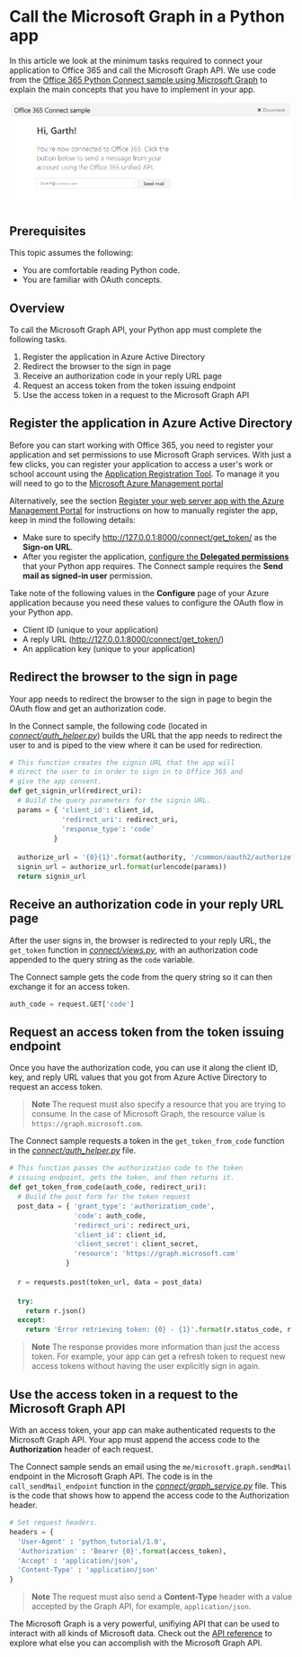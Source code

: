 # Call the Microsoft Graph in a Python app 

In this article we look at the minimum tasks required to connect your application to Office 365 and call the Microsoft Graph API. We use code from the [Office 365 Python Connect sample using Microsoft Graph](https://github.com/OfficeDev/O365-Python-Unified-API-Connect) to explain the main concepts that you have to implement in your app.

![Office 365 Python Connect sample screenshot](./images/web-screenshot.png)

##  Prerequisites

This topic assumes the following:

* You are comfortable reading Python code.
* You are familiar with OAuth concepts.

## Overview

To call the Microsoft Graph API, your Python app must complete the following tasks.

1. Register the application in Azure Active Directory
2. Redirect the browser to the sign in page
3. Receive an authorization code in your reply URL page
4. Request an access token from the token issuing endpoint
5. Use the access token in a request to the Microsoft Graph API 

<!--<a name="register"></a>-->
## Register the application in Azure Active Directory

Before you can start working with Office 365, you need to register your application and set permissions to use Microsoft Graph services.
With just a few clicks, you can register your application to access a user's work or school account using the [Application Registration Tool](https://dev.office.com/app-registration). To manage it you will need to go to the [Microsoft Azure Management portal](https://manage.windowsazure.com)

Alternatively, see the section [Register your web server app with the Azure Management Portal](https://msdn.microsoft.com/office/office365/HowTo/add-common-consent-manually#bk_RegisterServerApp) for instructions on how to manually register the app, keep in mind the following details:

* Make sure to specify http://127.0.0.1:8000/connect/get_token/ as the **Sign-on URL**.
* After you register the application, [configure the **Delegated permissions**](https://github.com/OfficeDev/O365-Python-Unified-API-Connect/wiki/Grant-permissions-to-the-Connect-application-in-Azure) that your Python app requires. The Connect sample requires the **Send mail as signed-in user** permission.

Take note of the following values in the **Configure** page of your Azure application because you need these values to configure the OAuth flow in your Python app.

* Client ID (unique to your application)
* A reply URL (http://127.0.0.1:8000/connect/get_token/)
* An application key (unique to your application)

<!--<a name="redirect"></a>-->
## Redirect the browser to the sign in page

Your app needs to redirect the browser to the sign in page to begin the OAuth flow and get an authorization code. 

In the Connect sample, the following code (located in [*connect/auth_helper.py*](https://github.com/OfficeDev/O365-Python-Unified-API-Connect/blob/master/connect/auth_helper.py)) builds the URL that the app needs to redirect the user to and is piped to the view where it can be used for redirection. 

```python
# This function creates the signin URL that the app will
# direct the user to in order to sign in to Office 365 and
# give the app consent.
def get_signin_url(redirect_uri):
  # Build the query parameters for the signin URL.
  params = { 'client_id': client_id,
             'redirect_uri': redirect_uri,
             'response_type': 'code'
           }

  authorize_url = '{0}{1}'.format(authority, '/common/oauth2/authorize?{0}')
  signin_url = authorize_url.format(urlencode(params))
  return signin_url
```

<!--<a name="authCode"></a>-->
## Receive an authorization code in your reply URL page

After the user signs in, the browser is redirected to your reply URL, the ```get_token``` function in [*connect/views.py*](https://github.com/OfficeDev/O365-Python-Unified-API-Connect/blob/master/connect/views.py), with an authorization code appended to the query string as the ```code``` variable. 

The Connect sample gets the code from the query string so it can then exchange it for an access token.

```python
auth_code = request.GET['code']
```

<!--<a name="accessToken"></a>-->
## Request an access token from the token issuing endpoint

Once you have the authorization code, you can use it along the client ID, key, and reply URL values that you got from Azure Active Directory to request an access token. 

> **Note** The request must also specify a resource that you are trying to consume. In the case of Microsoft Graph, the resource value is `https://graph.microsoft.com`.

The Connect sample requests a token in the ```get_token_from_code``` function in the [*connect/auth_helper.py*](https://github.com/OfficeDev/O365-Python-Unified-API-Connect/blob/master/connect/auth_helper.py) file.

```python
# This function passes the authorization code to the token
# issuing endpoint, gets the token, and then returns it.
def get_token_from_code(auth_code, redirect_uri):
  # Build the post form for the token request
  post_data = { 'grant_type': 'authorization_code',
                'code': auth_code,
                'redirect_uri': redirect_uri,
                'client_id': client_id,
                'client_secret': client_secret,
                'resource': 'https://graph.microsoft.com'
              }
              
  r = requests.post(token_url, data = post_data)
  
  try:
    return r.json()
  except:
    return 'Error retrieving token: {0} - {1}'.format(r.status_code, r.text)
```

> **Note** The response provides more information than just the access token. For example, your app can get a refresh token to request new access tokens without having the user explicitly sign in again.

<!--<a name="request"></a>-->
## Use the access token in a request to the Microsoft Graph API

With an access token, your app can make authenticated requests to the Microsoft Graph API. Your app must append the access code to the **Authorization** header of each request.

The Connect sample sends an email using the ```me/microsoft.graph.sendMail``` endpoint in the Microsoft Graph API. The code is in the ```call_sendMail_endpoint``` function in the [*connect/graph_service.py*](https://github.com/OfficeDev/O365-Python-Unified-API-Connect/blob/master/connect/graph_service.py) file. This is the code that shows how to append the access code to the Authorization header.

```python
# Set request headers.
headers = { 
  'User-Agent' : 'python_tutorial/1.0',
  'Authorization' : 'Bearer {0}'.format(access_token),
  'Accept' : 'application/json',
  'Content-Type' : 'application/json'
}
```

> **Note** The request must also send a **Content-Type** header with a value accepted by the Graph API, for example, `application/json`.

The Microsoft Graph is a very powerful, unifiying API that can be used to interact with all kinds of Microsoft data. Check out the [API reference](http://graph.microsoft.io/docs/) to explore what else you can accomplish with the Microsoft Graph API.

<!--
## Additional resources

-  [Office 365 Python Connect sample using Microsoft Graph](https://github.com/OfficeDev/O365-Python-Unified-API-Connect)
-  [Office Dev Center](http://dev.office.com) 
-  [Microsoft Graph API reference]()-->
